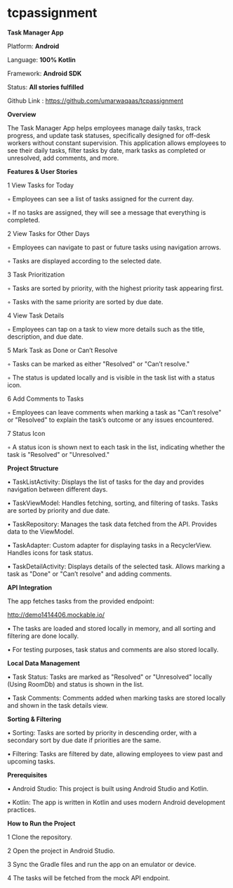 # tcpassignment

**Task Manager App**

Platform: **Android**

Language: **100% Kotlin**

Framework: **Android SDK**

Status: **All stories fulfilled**

Github Link : https://github.com/umarwaqaas/tcpassignment


**Overview**

The Task Manager App helps employees manage daily tasks, track progress, and update task statuses, specifically designed for off-desk workers without constant supervision. This application allows employees to see their daily tasks, filter tasks by date, mark tasks as completed or unresolved, add comments, and more.

**Features & User Stories**

1	View Tasks for Today

◦	Employees can see a list of tasks assigned for the current day.

◦	If no tasks are assigned, they will see a message that everything is completed.


2	View Tasks for Other Days

◦	Employees can navigate to past or future tasks using navigation arrows.

◦	Tasks are displayed according to the selected date.


3	Task Prioritization

◦	Tasks are sorted by priority, with the highest priority task appearing first.

◦	Tasks with the same priority are sorted by due date.


4	View Task Details

◦	Employees can tap on a task to view more details such as the title, description, and due date.


5	Mark Task as Done or Can’t Resolve

◦	Tasks can be marked as either "Resolved" or "Can’t resolve."

◦	The status is updated locally and is visible in the task list with a status icon.


6	Add Comments to Tasks

◦	Employees can leave comments when marking a task as "Can’t resolve" or "Resolved" to explain the task’s outcome or any issues encountered.


7	Status Icon

◦	A status icon is shown next to each task in the list, indicating whether the task is "Resolved" or "Unresolved."


**Project Structure**

•	TaskListActivity: Displays the list of tasks for the day and provides navigation between different days.

•	TaskViewModel: Handles fetching, sorting, and filtering of tasks. Tasks are sorted by priority and due date.

•	TaskRepository: Manages the task data fetched from the API. Provides data to the ViewModel.

•	TaskAdapter: Custom adapter for displaying tasks in a RecyclerView. Handles icons for task status.

•	TaskDetailActivity: Displays details of the selected task. Allows marking a task as "Done" or "Can’t resolve" and adding comments.


**API Integration**

The app fetches tasks from the provided endpoint:

http://demo1414406.mockable.io/

•	The tasks are loaded and stored locally in memory, and all sorting and filtering are done locally.

•	For testing purposes, task status and comments are also stored locally.


**Local Data Management**

•	Task Status: Tasks are marked as "Resolved" or "Unresolved" locally (Using RoomDb) and status is shown in the list.

•	Task Comments: Comments added when marking tasks are stored locally and shown in the task details view.


**Sorting & Filtering**

•	Sorting: Tasks are sorted by priority in descending order, with a secondary sort by due date if priorities are the same.

•	Filtering: Tasks are filtered by date, allowing employees to view past and upcoming tasks.


**Prerequisites**

•	Android Studio: This project is built using Android Studio and Kotlin.

•	Kotlin: The app is written in Kotlin and uses modern Android development practices.

**How to Run the Project**

1	Clone the repository.

2	Open the project in Android Studio.

3	Sync the Gradle files and run the app on an emulator or device.

4	The tasks will be fetched from the mock API endpoint.




